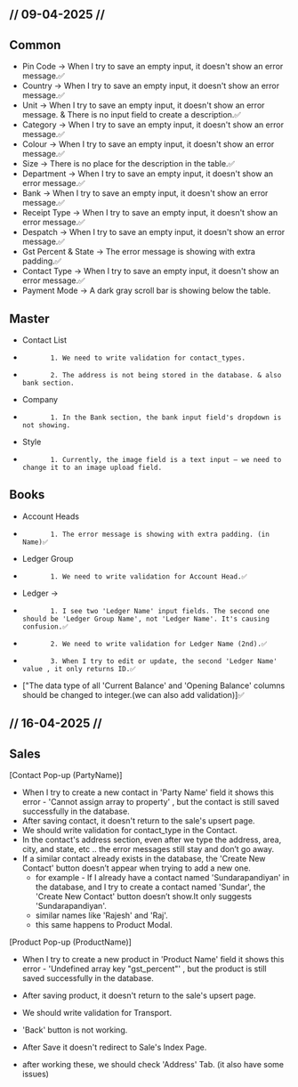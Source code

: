 ## // 09-04-2025 //
## Common
- Pin Code -> When I try to save an empty input, it doesn't show an error message.✅
- Country -> When I try to save an empty input, it doesn't show an error message.✅
- Unit -> When I try to save an empty input, it doesn't show an error message.  &  There is no input field to create a description.✅
- Category -> When I try to save an empty input, it doesn't show an error message.✅
- Colour -> When I try to save an empty input, it doesn't show an error message.✅
- Size -> There is no place for the description in the table.✅
- Department -> When I try to save an empty input, it doesn't show an error message.✅
- Bank -> When I try to save an empty input, it doesn't show an error message.✅
- Receipt Type -> When I try to save an empty input, it doesn't show an error message.✅
- Despatch -> When I try to save an empty input, it doesn't show an error message.✅                                                                                                            
- Gst Percent & State -> The error message is showing with extra padding.✅
- Contact Type -> When I try to save an empty input, it doesn't show an error message.✅
- Payment Mode -> A dark gray scroll bar is showing below the table.


## Master
-  Contact List 
-            1. We need to write validation for contact_types.
-            2. The address is not being stored in the database. & also bank section.
-    Company 
-            1. In the Bank section, the bank input field's dropdown is not showing.
-    Style  
-            1. Currently, the image field is a text input — we need to change it to an image upload field.


## Books 
-    Account Heads
-            1. The error message is showing with extra padding. (in Name)✅
-    Ledger Group 
-            1. We need to write validation for Account Head.✅
-    Ledger -> 
-            1. I see two 'Ledger Name' input fields. The second one should be 'Ledger Group Name', not 'Ledger Name'. It's causing confusion.✅
-            2. We need to write validation for Ledger Name (2nd).✅
-            3. When I try to edit or update, the second 'Ledger Name' value , it only returns ID.✅
- ["The data type of all 'Current Balance' and 'Opening Balance' columns should be changed to integer.(we can also add validation)]✅


## // 16-04-2025 //

## Sales
[Contact Pop-up (PartyName)]
- When I try to create a new contact in 'Party Name' field it shows this error - 'Cannot assign array to property' , but the contact is still saved successfully in the database. 
- After saving contact, it doesn't return to the sale's upsert page.
- We should write validation for contact_type in the Contact. 
- In the contact's address section, even after we type the address, area, city, and state, etc ..  the error messages still stay and don’t go away.
- If a similar contact already exists in the database, the 'Create New Contact' button doesn’t appear when trying to add a new one.
    - for example - If I already have a contact named 'Sundarapandiyan' in the database, and I try to create a contact named 'Sundar', the 'Create New Contact' button doesn’t show.It only suggests 'Sundarapandiyan'.
    - similar names like 'Rajesh' and 'Raj'.
    - this same happens to Product Modal.
  
[Product Pop-up (ProductName)]
- When I try to create a new product in 'Product Name' field it shows this error - 'Undefined array key "gst_percent"' , but the product is still saved successfully in the database. 
- After saving product, it doesn't return to the sale's upsert page.


- We should write validation for Transport.
- 'Back' button is not working.
- After Save it doesn't redirect to Sale's Index Page.
- after working these,  we should check 'Address' Tab. (it also have some issues)
